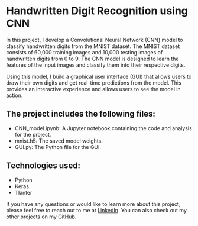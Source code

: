 # Handwritten Digit Recognition using CNN

In this project, I develop a Convolutional Neural Network (CNN) model to classify handwritten digits from the MNIST dataset. The MNIST dataset consists of 60,000 training images and 10,000 testing images of handwritten digits from 0 to 9. The CNN model is designed to learn the features of the input images and classify them into their respective digits.

Using this model, I build a graphical user interface (GUI) that allows users to draw their own digits and get real-time predictions from the model. This provides an interactive experience and allows users to see the model in action. 
## The project includes the following files:

- CNN_model.ipynb: A Jupyter notebook containing the code and analysis for the project.
- mnist.h5: The saved model weights.
- GUI.py: The Python file for the GUI.


## Technologies used:
- Python
- Keras
- Tkinter

If you have any questions or would like to learn more about this project, please feel free to reach out to me at [LinkedIn](https://www.linkedin.com/in/abdullah-kasri/). You can also check out my other projects on my [GitHub](https://github.com/AbdullahKasri/Portfolio/).
